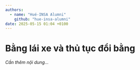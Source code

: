 ```yaml
---
authors:
  - name: "Hué-INSA Alumni"
    github: "hue-insa-alumni"
date: 2025-05-15 01:04 +0100
---
```


# Bằng lái xe và thủ tục đổi bằng

_Cần thêm nội dung..._
